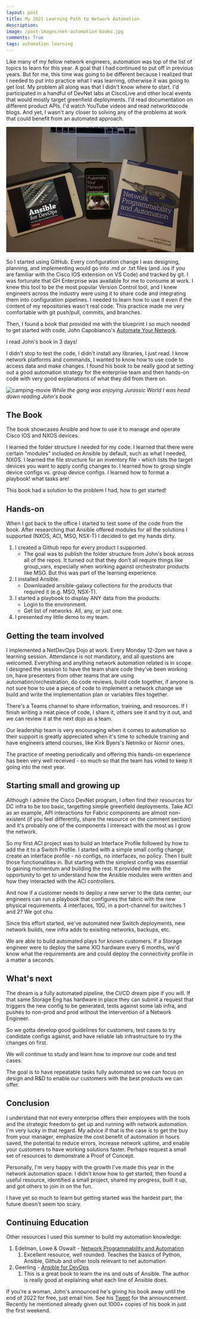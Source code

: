 ```yaml
---
layout: post
title: My 2021 Learning Path to Network Automation
description: 
image: /post-images/net-automation-books.jpg
comments: True
tags: automation learning
---
```


Like many of my fellow network engineers, automation was top of the list of topics to learn for this year. A goal that I had continued to put off in previous years. But for me, this time was going to be different because I realized that I needed to put into practice what I was learning, otherwise it was going to get lost. My problem all along was that I didn't know where to start. I'd participated in a handful of DevNet labs at CiscoLive and other local events that would mostly target greenfield deployments. I'd read documentation on different product APIs. I'd watch YouTube videos and read networktocode blogs. And yet, I wasn't any closer to solving any of the problems at work that could benefit from an automated approach.

![net-automation-books](/post-images/net-automation-books.jpg)

So I started using GitHub. Every configuration change I was designing, planning, and implementing would go into .md or .txt files (and .ios if you are familiar with the Cisco IOS extension on VS Code) and tracked by git. I was fortunate that GH Enterprise was available for me to consume at work. I knew this tool to be the most popular Version Control tool, and I knew engineers across the industry were using it to share code and integrating them into configuration pipelines. I needed to learn how to use it even if the content of my repositories wasn't real code. This practice made me very comfortable with git push/pull, commits, and branches. 

Then, I found a book that provided me with the blueprint I so much needed to get started with code, John Capobianco's [Automate Your Network](https://smile.amazon.com/Automate-Your-Network-Introducing-Enterprise-ebook/dp/B07PKDNL78).

I read John's book in 3 days! 

I didn't stop to test the code, I didn't install any libraries, I just read. I know network platforms and commands, I wanted to know how to use code to access data and make changes. I found his book to be really good at setting out a good automation strategy for the enterprise team and then hands-on code with very good explanations of what they did from there on.

![camping-movie](/post-images/campsite-movie.jpg)
*While the gang was enjoying Jurassic World I was head down reading John's book*


## The Book
The book showcases Ansible and how to use it to manage and operate Cisco IOS and NXOS devices.

I learned the folder structure I needed for my code. I learned that there were certain "modules" included on Ansible by default, such as what I needed, NXOS. I learned the file structure for an inventory file - which lists the target devices you want to apply config changes to. I learned how to group single device configs vs. group device configs. I learned how to format a playbook! what tasks are! 

This book had a solution to the problem I had, how to get started!

## Hands-on

When I got back to the office I started to test some of the code from the book. After researching that Ansible offered modules for all the solutions I supported (NXOS, ACI, MSO, NSX-T) I decided to get my hands dirty.

1. I created a Github repo for every product I supported.
   * The goal was to publish the folder structure from John's book across all of the repos. It turned out that they don't all require things like group_vars, especially when working against orchestrator products like MSO. But this was part of the learning experience.
2. I installed Ansible.
   * Downloaded ansible-galaxy collections for the products that required it (e.g. MSO, NSX-T).
3. I started a playbook to display ANY data from the products.
   * Login to the environment.
   * Get list of networks. All, any, or just one. 
4. I presented my little demo to my team.

## Getting the team involved

I implemented a NetDevOps Dojo at work. Every Monday 12-2pm we have a learning session. Attendance is not mandatory, and all questions are welcomed. Everything and anything network automation related is in scope. I designed the session to have the team share code they've been working on, have presenters from other teams that are using automation/orchestration, do code reviews, build code together, if anyone is not sure how to use a piece of code to implement a network change we build and write the implementation plan or variables files together.

There's a Teams channel to share information, training, and resources. If I finish writing a neat piece of code, I share it, others see it and try it out, and we can review it at the next dojo as a team.

Our leadership team is very encouraging when it comes to automation so their support is greatly appreciated when it's time to schedule training and have engineers attend courses, like Kirk Byers's Netmiko or Nornir ones.

The practice of meeting periodically and offering this hands-on experience has been very well received - so much so that the team has voted to keep it going into the next year.


## Starting small and growing up

Although I admire the Cisco DevNet program, I often find their resources for DC infra to be too basic, targetting simple greenfield deployments. Take ACI as an example, API interactions for Fabric components are almost non-existent (if you feel differently, share the resource on the comment section) and it's probably one of the components I intereact with the most as I grow the network.

So my first ACI project was to build an Interface Profile followed by how to add the it to a Switch Profile. I started with a simple small config change, create an interface profile - no configs, no interfaces, no policy. Then I built those functionalities in. But starting with the simplest config was essential to gaining momentum and building the rest. It provided me with the opportunity to get to understand how the Ansible modules were written and how they interacted with the ACI controllers.

And now if a customer needs to deploy a new server to the data center, our engineers can run a playbook that configures the fabric with the new physical requirements. 4 interfaces, 10G, in a port-channel for switches 1 and 2? We got chu.

Since this effort started, we've automated new Switch deployments, new network builds, new infra adds to exisiting networks, backups, etc.

We are able to build automated plays for known customers. If a Storage engineer were to deploy the same XIO hardware every 6 months, we'd know what the requirements are and could deploy the connectivity profile in a matter a seconds.

## What's next

The dream is a fully automated pipeline, the CI/CD dream pipe if you will. If that same Storage Eng has hardware in place they can submit a request that triggers the new config to be generated, tests against some lab infra, and pushes to non-prod and prod without the intervention of a Network Engineer.

So we gotta develop good guidelines for customers, test cases to try candidate configs against, and have reliable lab infrastructure to try the changes on first.

We will continue to study and learn how to improve our code and test cases.

The goal is to have repeatable tasks fully automated so we can focus on design and R&D to enable our customers with the best products we can offer. 

## Conclusion

I understand that not every enterprise offers their employees with the tools and the strategic freedom to get up and running with network automation. I'm very lucky in that regard. My advice if that is the case is to get the buy from your manager, emphasize the cost benefit of automation in hours saved, the potential to reduce errors, increase network uptime, and enable your customers to have working solutions faster. Perhaps request a small set of resources to demonstrate a Proof of Concept.

Personally, I'm very happy with the growth I've made this year in the network automation space. I didn't know how to get started, then found a useful resource, identified a small project, shared my progress, built it up, and got others to join in on the fun.

I have yet so much to learn but getting started was the hardest part, the future doesn't seem too scary.

## Continuing Education

Other resources I used this summer to build my automation knowledge: 

1. Edelman, Lowe & Oswalt - [Network Programmability and Automation](https://smile.amazon.com/Network-Programmability-Automation-Next-Generation-Engineer/dp/1491931256)
   1. Excellent resource, well rounded. Teaches the basics of Python, Ansible, Github and other tools relevant to net automation.
2. Geerling - [Ansible for DevOps](https://smile.amazon.com/Ansible-DevOps-Server-configuration-management-ebook/dp/B08FBLVVFG)
   1. This is a great book to learn the ins and outs of Ansible. The author is really good at explaining what each line of Ansible does.

If you're a woman, John's announced he's giving his book away until the end of 2022 for free, just email him. See his [Tweet](https://twitter.com/John_Capobianco/status/1473782314526195718) for the announcement. Recently he mentioned already given out 1000+ copies of his book in just the first weekend.


